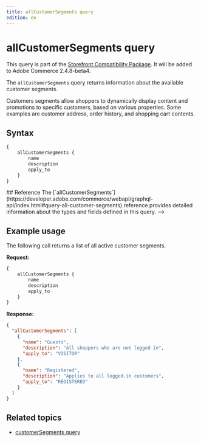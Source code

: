 ```yaml
---
title: allCustomerSegments query
edition: ee
---
```


# allCustomerSegments query

<InlineAlert variant="info" slots="text1" />

This query is part of the [Storefront Compatibility Package](https://experienceleague.adobe.com/developer/commerce/storefront/setup/storefront-compatibility/). It will be added to Adobe Commerce 2.4.8-beta4.

The `allCustomerSegments` query returns information about the available customer segments.

Customers segments allow shoppers to dynamically display content and promotions to specific customers, based on various properties.
Some examples are customer address, order history, and shopping cart contents.

## Syntax

```graphql
{
    allCustomerSegments {
        name
        description
        apply_to
    }
}
```

<!--->
## Reference

The [`allCustomerSegments`](https://developer.adobe.com/commerce/webapi/graphql-api/index.html#query-all-customer-segments) reference provides detailed information about the types and fields defined in this query.
-->

## Example usage

The following call returns a list of all active customer segments.

**Request:**

```graphql
{
    allCustomerSegments {
        name
        description
        apply_to
    }
}
```

**Response:**

```json
{
  "allCustomerSegments": [
    {
      "name": "Guests",
      "description": "All shoppers who are not logged in",
      "apply_to": "VISITOR"
    },
    {
      "name": "Registered",
      "description": "Applies to all logged-in customers",
      "apply_to": "REGISTERED"
    }
  ]
}
```

## Related topics

*  [customerSegments query](segments.md)
